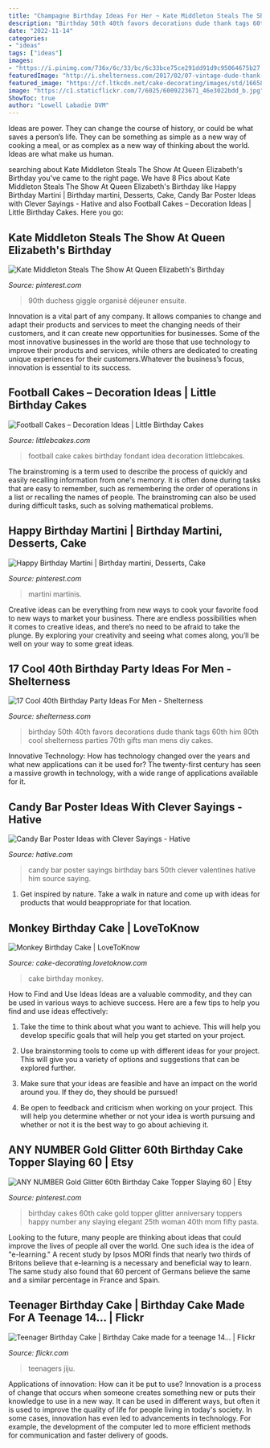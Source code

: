 ```yaml
---
title: "Champagne Birthday Ideas For Her ~ Kate Middleton Steals The Show At Queen Elizabeth&#039;s Birthday"
description: "Birthday 50th 40th favors decorations dude thank tags 60th him 80th cool shelterness parties 70th gifts man mens diy cakes"
date: "2022-11-14"
categories:
- "ideas"
tags: ["ideas"]
images:
- "https://i.pinimg.com/736x/6c/33/bc/6c33bce75ce291dd91d9c95064675b27.jpg"
featuredImage: "http://i.shelterness.com/2017/02/07-vintage-dude-thank-tags-for-party-favors.jpg"
featured_image: "https://cf.ltkcdn.net/cake-decorating/images/std/166588-319x425-monkeyfacecake.jpg"
image: "https://c1.staticflickr.com/7/6025/6009223671_46e3022bdd_b.jpg"
ShowToc: true
author: "Lowell Labadie DVM"
---
```



Ideas are power. They can change the course of history, or could be what saves a person’s life. They can be something as simple as a new way of cooking a meal, or as complex as a new way of thinking about the world. Ideas are what make us human.

	

		
searching about Kate Middleton Steals The Show At Queen Elizabeth&#039;s Birthday you've came to the right page. We have 8 Pics about Kate Middleton Steals The Show At Queen Elizabeth&#039;s Birthday like Happy Birthday Martini | Birthday martini, Desserts, Cake, Candy Bar Poster Ideas with Clever Sayings - Hative and also Football Cakes – Decoration Ideas | Little Birthday Cakes. Here you go:
		
    
## Kate Middleton Steals The Show At Queen Elizabeth&#039;s Birthday

<img loading=lazy src="https://i.pinimg.com/736x/ec/40/09/ec4009294cf6617776b884874c568578--queens-th-birthday-queen-birthday.jpg" onerror="this.onerror=null;this.src='https://tse3.mm.bing.net/th?id=OIP.KHqC9POeGRnBWK60_k2VBAHaIV&amp;pid=15.1';" alt="Kate Middleton Steals The Show At Queen Elizabeth&#039;s Birthday">

_Source: pinterest.com_

>90th duchess giggle organisé déjeuner ensuite. 

	

Innovation is a vital part of any company. It allows companies to change and adapt their products and services to meet the changing needs of their customers, and it can create new opportunities for businesses. Some of the most innovative businesses in the world are those that use technology to improve their products and services, while others are dedicated to creating unique experiences for their customers.Whatever the business’s focus, innovation is essential to its success.

    
## Football Cakes – Decoration Ideas | Little Birthday Cakes

<img loading=lazy src="http://www.littlebcakes.com/wp-content/uploads/2013/08/Football-Fondant-Cake.jpg" onerror="this.onerror=null;this.src='https://tse2.mm.bing.net/th?id=OIP.8uIIazxR-tHsmFki6782XwHaJ4&amp;pid=15.1';" alt="Football Cakes – Decoration Ideas | Little Birthday Cakes">

_Source: littlebcakes.com_

>football cake cakes birthday fondant idea decoration littlebcakes. 

	

The brainstroming is a term used to describe the process of quickly and easily recalling information from one's memory. It is often done during tasks that are easy to remember, such as remembering the order of operations in a list or recalling the names of people. The brainstroming can also be used during difficult tasks, such as solving mathematical problems.

    
## Happy Birthday Martini | Birthday Martini, Desserts, Cake

<img loading=lazy src="https://i.pinimg.com/736x/29/fa/80/29fa80b4a4a38f130c8757ea46ad7ac8--birthday-martini-martinis.jpg" onerror="this.onerror=null;this.src='https://tse1.mm.bing.net/th?id=OIP.1lhwShh0vkkhulbi8t1qJQHaJ4&amp;pid=15.1';" alt="Happy Birthday Martini | Birthday martini, Desserts, Cake">

_Source: pinterest.com_

>martini martinis. 

	

Creative ideas can be everything from new ways to cook your favorite food to new ways to market your business. There are endless possibilities when it comes to creative ideas, and there’s no need to be afraid to take the plunge. By exploring your creativity and seeing what comes along, you’ll be well on your way to some great ideas.

    
## 17 Cool 40th Birthday Party Ideas For Men - Shelterness

<img loading=lazy src="http://i.shelterness.com/2017/02/07-vintage-dude-thank-tags-for-party-favors.jpg" onerror="this.onerror=null;this.src='https://tse3.mm.bing.net/th?id=OIP.Ne2XOytjrLigGekK1BxSpwHaJ4&amp;pid=15.1';" alt="17 Cool 40th Birthday Party Ideas For Men - Shelterness">

_Source: shelterness.com_

>birthday 50th 40th favors decorations dude thank tags 60th him 80th cool shelterness parties 70th gifts man mens diy cakes. 

	

Innovative Technology: How has technology changed over the years and what new applications can it be used for?
The twenty-first century has seen a massive growth in technology, with a wide range of applications available for it.

    
## Candy Bar Poster Ideas With Clever Sayings - Hative

<img loading=lazy src="https://hative.com/wp-content/uploads/2015/01/candy-bar-sayings/8-candy-bar-saying-ideas.jpg" onerror="this.onerror=null;this.src='https://tse4.mm.bing.net/th?id=OIP.ZCQ7LAyHzLc_TkZApETBdwHaJ4&amp;pid=15.1';" alt="Candy Bar Poster Ideas with Clever Sayings - Hative">

_Source: hative.com_

>candy bar poster sayings birthday bars 50th clever valentines hative him source saying. 

	

1. Get inspired by nature. Take a walk in nature and come up with ideas for products that would beappropriate for that location.

    
## Monkey Birthday Cake | LoveToKnow

<img loading=lazy src="https://cf.ltkcdn.net/cake-decorating/images/std/166588-319x425-monkeyfacecake.jpg" onerror="this.onerror=null;this.src='https://tse1.mm.bing.net/th?id=OIP.YkWmTFkd0Xzqs_vD9FZlDAHaJ3&amp;pid=15.1';" alt="Monkey Birthday Cake | LoveToKnow">

_Source: cake-decorating.lovetoknow.com_

>cake birthday monkey. 

	

How to Find and Use Ideas
Ideas are a valuable commodity, and they can be used in various ways to achieve success. Here are a few tips to help you find and use ideas effectively:
1. Take the time to think about what you want to achieve. This will help you develop specific goals that will help you get started on your project.

2. Use brainstorming tools to come up with different ideas for your project. This will give you a variety of options and suggestions that can be explored further.

3. Make sure that your ideas are feasible and have an impact on the world around you. If they do, they should be pursued!

4. Be open to feedback and criticism when working on your project. This will help you determine whether or not your idea is worth pursuing and whether or not it is the best way to go about achieving it.

    
## ANY NUMBER Gold Glitter 60th Birthday Cake Topper Slaying 60 | Etsy

<img loading=lazy src="https://i.pinimg.com/736x/6c/33/bc/6c33bce75ce291dd91d9c95064675b27.jpg" onerror="this.onerror=null;this.src='https://tse3.mm.bing.net/th?id=OIP.uvIhu5cMJZuTVBo7ySthDwHaJ4&amp;pid=15.1';" alt="ANY NUMBER Gold Glitter 60th Birthday Cake Topper Slaying 60 | Etsy">

_Source: pinterest.com_

>birthday cakes 60th cake gold topper glitter anniversary toppers happy number any slaying elegant 25th woman 40th mom fifty pasta. 

	

Looking to the future, many people are thinking about ideas that could improve the lives of people all over the world. One such idea is the idea of "e-learning." A recent study by Ipsos MORI finds that nearly two thirds of Britons believe that e-learning is a necessary and beneficial way to learn. The same study also found that 60 percent of Germans believe the same and a similar percentage in France and Spain. 

    
## Teenager Birthday Cake | Birthday Cake Made For A Teenage 14… | Flickr

<img loading=lazy src="https://c1.staticflickr.com/7/6025/6009223671_46e3022bdd_b.jpg" onerror="this.onerror=null;this.src='https://tse1.mm.bing.net/th?id=OIP.UpQ3HpeLXU_yf8rMxx1ktAHaNK&amp;pid=15.1';" alt="Teenager Birthday Cake | Birthday Cake made for a teenage 14… | Flickr">

_Source: flickr.com_

>teenagers jiju. 

	

Applications of innovation: How can it be put to use?
Innovation is a process of change that occurs when someone creates something new or puts their knowledge to use in a new way. It can be used in different ways, but often it is used to improve the quality of life for people living in today's society. In some cases, innovation has even led to advancements in technology. For example, the development of the computer led to more efficient methods for communication and faster delivery of goods.

